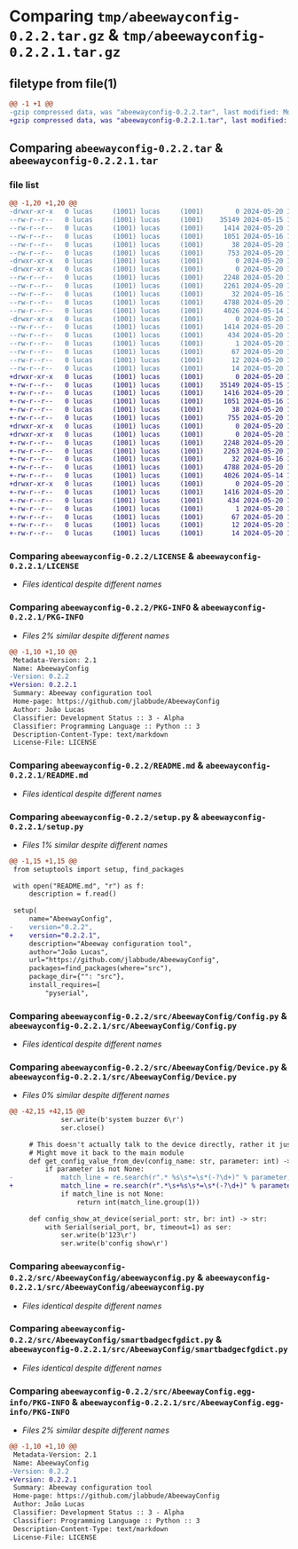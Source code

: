 # Comparing `tmp/abeewayconfig-0.2.2.tar.gz` & `tmp/abeewayconfig-0.2.2.1.tar.gz`

## filetype from file(1)

```diff
@@ -1 +1 @@
-gzip compressed data, was "abeewayconfig-0.2.2.tar", last modified: Mon May 20 13:22:43 2024, max compression
+gzip compressed data, was "abeewayconfig-0.2.2.1.tar", last modified: Mon May 20 13:47:51 2024, max compression
```

## Comparing `abeewayconfig-0.2.2.tar` & `abeewayconfig-0.2.2.1.tar`

### file list

```diff
@@ -1,20 +1,20 @@
-drwxr-xr-x   0 lucas     (1001) lucas     (1001)        0 2024-05-20 13:22:43.778250 abeewayconfig-0.2.2/
--rw-r--r--   0 lucas     (1001) lucas     (1001)    35149 2024-05-15 17:30:13.000000 abeewayconfig-0.2.2/LICENSE
--rw-r--r--   0 lucas     (1001) lucas     (1001)     1414 2024-05-20 13:22:43.778250 abeewayconfig-0.2.2/PKG-INFO
--rw-r--r--   0 lucas     (1001) lucas     (1001)     1051 2024-05-16 14:51:58.000000 abeewayconfig-0.2.2/README.md
--rw-r--r--   0 lucas     (1001) lucas     (1001)       38 2024-05-20 13:22:43.778250 abeewayconfig-0.2.2/setup.cfg
--rw-r--r--   0 lucas     (1001) lucas     (1001)      753 2024-05-20 13:22:06.000000 abeewayconfig-0.2.2/setup.py
-drwxr-xr-x   0 lucas     (1001) lucas     (1001)        0 2024-05-20 13:22:43.778250 abeewayconfig-0.2.2/src/
-drwxr-xr-x   0 lucas     (1001) lucas     (1001)        0 2024-05-20 13:22:43.778250 abeewayconfig-0.2.2/src/AbeewayConfig/
--rw-r--r--   0 lucas     (1001) lucas     (1001)     2248 2024-05-20 13:12:46.000000 abeewayconfig-0.2.2/src/AbeewayConfig/Config.py
--rw-r--r--   0 lucas     (1001) lucas     (1001)     2261 2024-05-20 13:16:13.000000 abeewayconfig-0.2.2/src/AbeewayConfig/Device.py
--rw-r--r--   0 lucas     (1001) lucas     (1001)       32 2024-05-16 13:41:49.000000 abeewayconfig-0.2.2/src/AbeewayConfig/__init__.py
--rw-r--r--   0 lucas     (1001) lucas     (1001)     4788 2024-05-20 13:14:44.000000 abeewayconfig-0.2.2/src/AbeewayConfig/abeewayconfig.py
--rw-r--r--   0 lucas     (1001) lucas     (1001)     4026 2024-05-14 13:11:26.000000 abeewayconfig-0.2.2/src/AbeewayConfig/smartbadgecfgdict.py
-drwxr-xr-x   0 lucas     (1001) lucas     (1001)        0 2024-05-20 13:22:43.778250 abeewayconfig-0.2.2/src/AbeewayConfig.egg-info/
--rw-r--r--   0 lucas     (1001) lucas     (1001)     1414 2024-05-20 13:22:43.000000 abeewayconfig-0.2.2/src/AbeewayConfig.egg-info/PKG-INFO
--rw-r--r--   0 lucas     (1001) lucas     (1001)      434 2024-05-20 13:22:43.000000 abeewayconfig-0.2.2/src/AbeewayConfig.egg-info/SOURCES.txt
--rw-r--r--   0 lucas     (1001) lucas     (1001)        1 2024-05-20 13:22:43.000000 abeewayconfig-0.2.2/src/AbeewayConfig.egg-info/dependency_links.txt
--rw-r--r--   0 lucas     (1001) lucas     (1001)       67 2024-05-20 13:22:43.000000 abeewayconfig-0.2.2/src/AbeewayConfig.egg-info/entry_points.txt
--rw-r--r--   0 lucas     (1001) lucas     (1001)       12 2024-05-20 13:22:43.000000 abeewayconfig-0.2.2/src/AbeewayConfig.egg-info/requires.txt
--rw-r--r--   0 lucas     (1001) lucas     (1001)       14 2024-05-20 13:22:43.000000 abeewayconfig-0.2.2/src/AbeewayConfig.egg-info/top_level.txt
+drwxr-xr-x   0 lucas     (1001) lucas     (1001)        0 2024-05-20 13:47:51.354914 abeewayconfig-0.2.2.1/
+-rw-r--r--   0 lucas     (1001) lucas     (1001)    35149 2024-05-15 17:30:13.000000 abeewayconfig-0.2.2.1/LICENSE
+-rw-r--r--   0 lucas     (1001) lucas     (1001)     1416 2024-05-20 13:47:51.351580 abeewayconfig-0.2.2.1/PKG-INFO
+-rw-r--r--   0 lucas     (1001) lucas     (1001)     1051 2024-05-16 14:51:58.000000 abeewayconfig-0.2.2.1/README.md
+-rw-r--r--   0 lucas     (1001) lucas     (1001)       38 2024-05-20 13:47:51.354914 abeewayconfig-0.2.2.1/setup.cfg
+-rw-r--r--   0 lucas     (1001) lucas     (1001)      755 2024-05-20 13:47:48.000000 abeewayconfig-0.2.2.1/setup.py
+drwxr-xr-x   0 lucas     (1001) lucas     (1001)        0 2024-05-20 13:47:51.351580 abeewayconfig-0.2.2.1/src/
+drwxr-xr-x   0 lucas     (1001) lucas     (1001)        0 2024-05-20 13:47:51.351580 abeewayconfig-0.2.2.1/src/AbeewayConfig/
+-rw-r--r--   0 lucas     (1001) lucas     (1001)     2248 2024-05-20 13:12:46.000000 abeewayconfig-0.2.2.1/src/AbeewayConfig/Config.py
+-rw-r--r--   0 lucas     (1001) lucas     (1001)     2263 2024-05-20 13:43:18.000000 abeewayconfig-0.2.2.1/src/AbeewayConfig/Device.py
+-rw-r--r--   0 lucas     (1001) lucas     (1001)       32 2024-05-16 13:41:49.000000 abeewayconfig-0.2.2.1/src/AbeewayConfig/__init__.py
+-rw-r--r--   0 lucas     (1001) lucas     (1001)     4788 2024-05-20 13:14:44.000000 abeewayconfig-0.2.2.1/src/AbeewayConfig/abeewayconfig.py
+-rw-r--r--   0 lucas     (1001) lucas     (1001)     4026 2024-05-14 13:11:26.000000 abeewayconfig-0.2.2.1/src/AbeewayConfig/smartbadgecfgdict.py
+drwxr-xr-x   0 lucas     (1001) lucas     (1001)        0 2024-05-20 13:47:51.351580 abeewayconfig-0.2.2.1/src/AbeewayConfig.egg-info/
+-rw-r--r--   0 lucas     (1001) lucas     (1001)     1416 2024-05-20 13:47:51.000000 abeewayconfig-0.2.2.1/src/AbeewayConfig.egg-info/PKG-INFO
+-rw-r--r--   0 lucas     (1001) lucas     (1001)      434 2024-05-20 13:47:51.000000 abeewayconfig-0.2.2.1/src/AbeewayConfig.egg-info/SOURCES.txt
+-rw-r--r--   0 lucas     (1001) lucas     (1001)        1 2024-05-20 13:47:51.000000 abeewayconfig-0.2.2.1/src/AbeewayConfig.egg-info/dependency_links.txt
+-rw-r--r--   0 lucas     (1001) lucas     (1001)       67 2024-05-20 13:47:51.000000 abeewayconfig-0.2.2.1/src/AbeewayConfig.egg-info/entry_points.txt
+-rw-r--r--   0 lucas     (1001) lucas     (1001)       12 2024-05-20 13:47:51.000000 abeewayconfig-0.2.2.1/src/AbeewayConfig.egg-info/requires.txt
+-rw-r--r--   0 lucas     (1001) lucas     (1001)       14 2024-05-20 13:47:51.000000 abeewayconfig-0.2.2.1/src/AbeewayConfig.egg-info/top_level.txt
```

### Comparing `abeewayconfig-0.2.2/LICENSE` & `abeewayconfig-0.2.2.1/LICENSE`

 * *Files identical despite different names*

### Comparing `abeewayconfig-0.2.2/PKG-INFO` & `abeewayconfig-0.2.2.1/PKG-INFO`

 * *Files 2% similar despite different names*

```diff
@@ -1,10 +1,10 @@
 Metadata-Version: 2.1
 Name: AbeewayConfig
-Version: 0.2.2
+Version: 0.2.2.1
 Summary: Abeeway configuration tool
 Home-page: https://github.com/jlabbude/AbeewayConfig
 Author: João Lucas
 Classifier: Development Status :: 3 - Alpha
 Classifier: Programming Language :: Python :: 3
 Description-Content-Type: text/markdown
 License-File: LICENSE
```

### Comparing `abeewayconfig-0.2.2/README.md` & `abeewayconfig-0.2.2.1/README.md`

 * *Files identical despite different names*

### Comparing `abeewayconfig-0.2.2/setup.py` & `abeewayconfig-0.2.2.1/setup.py`

 * *Files 1% similar despite different names*

```diff
@@ -1,15 +1,15 @@
 from setuptools import setup, find_packages
 
 with open("README.md", "r") as f:
     description = f.read()
 
 setup(
     name="AbeewayConfig",
-    version="0.2.2",
+    version="0.2.2.1",
     description="Abeeway configuration tool",
     author="João Lucas",
     url="https://github.com/jlabbude/AbeewayConfig",
     packages=find_packages(where="src"),
     package_dir={"": "src"},
     install_requires=[
         "pyserial",
```

### Comparing `abeewayconfig-0.2.2/src/AbeewayConfig/Config.py` & `abeewayconfig-0.2.2.1/src/AbeewayConfig/Config.py`

 * *Files identical despite different names*

### Comparing `abeewayconfig-0.2.2/src/AbeewayConfig/Device.py` & `abeewayconfig-0.2.2.1/src/AbeewayConfig/Device.py`

 * *Files 0% similar despite different names*

```diff
@@ -42,15 +42,15 @@
             ser.write(b'system buzzer 6\r')
             ser.close()
 
     # This doesn't actually talk to the device directly, rather it just grabs the value from a string
     # Might move it back to the main module
     def get_config_value_from_dev(config_name: str, parameter: int) -> int:
         if parameter is not None:
-            match_line = re.search(r".* %s\s*=\s*(-?\d+)" % parameter, config_name)
+            match_line = re.search(r".*\s+%s\s*=\s*(-?\d+)" % parameter, config_name)
             if match_line is not None:
                 return int(match_line.group(1))
 
     def config_show_at_device(serial_port: str, br: int) -> str:
         with Serial(serial_port, br, timeout=1) as ser:
             ser.write(b'123\r')
             ser.write(b'config show\r')
```

### Comparing `abeewayconfig-0.2.2/src/AbeewayConfig/abeewayconfig.py` & `abeewayconfig-0.2.2.1/src/AbeewayConfig/abeewayconfig.py`

 * *Files identical despite different names*

### Comparing `abeewayconfig-0.2.2/src/AbeewayConfig/smartbadgecfgdict.py` & `abeewayconfig-0.2.2.1/src/AbeewayConfig/smartbadgecfgdict.py`

 * *Files identical despite different names*

### Comparing `abeewayconfig-0.2.2/src/AbeewayConfig.egg-info/PKG-INFO` & `abeewayconfig-0.2.2.1/src/AbeewayConfig.egg-info/PKG-INFO`

 * *Files 2% similar despite different names*

```diff
@@ -1,10 +1,10 @@
 Metadata-Version: 2.1
 Name: AbeewayConfig
-Version: 0.2.2
+Version: 0.2.2.1
 Summary: Abeeway configuration tool
 Home-page: https://github.com/jlabbude/AbeewayConfig
 Author: João Lucas
 Classifier: Development Status :: 3 - Alpha
 Classifier: Programming Language :: Python :: 3
 Description-Content-Type: text/markdown
 License-File: LICENSE
```

